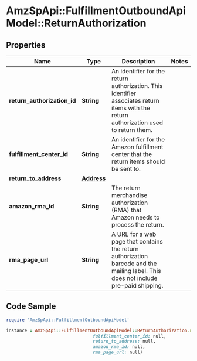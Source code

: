 # AmzSpApi::FulfillmentOutboundApiModel::ReturnAuthorization

## Properties

Name | Type | Description | Notes
------------ | ------------- | ------------- | -------------
**return_authorization_id** | **String** | An identifier for the return authorization. This identifier associates return items with the return authorization used to return them. | 
**fulfillment_center_id** | **String** | An identifier for the Amazon fulfillment center that the return items should be sent to. | 
**return_to_address** | [**Address**](Address.md) |  | 
**amazon_rma_id** | **String** | The return merchandise authorization (RMA) that Amazon needs to process the return. | 
**rma_page_url** | **String** | A URL for a web page that contains the return authorization barcode and the mailing label. This does not include pre-paid shipping. | 

## Code Sample

```ruby
require 'AmzSpApi::FulfillmentOutboundApiModel'

instance = AmzSpApi::FulfillmentOutboundApiModel::ReturnAuthorization.new(return_authorization_id: null,
                                 fulfillment_center_id: null,
                                 return_to_address: null,
                                 amazon_rma_id: null,
                                 rma_page_url: null)
```


